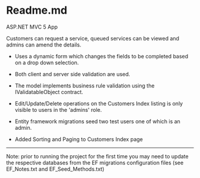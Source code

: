 # Readme.md

ASP.NET MVC 5 App

Customers can request a service, queued services can be viewed and admins can amend the details.


* Uses a dynamic form which changes the fields to be completed based on a drop down selection.

* Both client and server side validation are used.

* The model implements business rule validation using the IValidatableObject contract.

* Edit/Update/Delete operations on the Customers Index listing is only visible to users in the 'admins' role.

* Entity framework migrations seed two test users one of which is an admin.

* Added Sorting and Paging to Customers Index page

<hr/>
Note: prior to running the project for the first time you may need to update the respective databases from the EF migrations configuration files (see EF_Notes.txt and EF_Seed_Methods.txt)